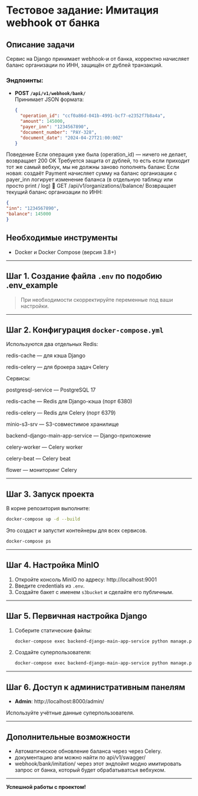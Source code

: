 # Тестовое задание: Имитация webhook от банка

## Описание задачи

Сервис на Django принимает webhook-и от банка, корректно начисляет баланс организации по ИНН, защищён от дублей транзакций.

### Эндпоинты:

- **POST `/api/v1/webhook/bank/`**  
  Принимает JSON формата:
  ```json
  {
    "operation_id": "ccf0a86d-041b-4991-bcf7-e2352f7b8a4a",
    "amount": 145000,
    "payer_inn": "1234567890",
    "document_number": "PAY-328",
    "document_date": "2024-04-27T21:00:00Z"
  }
  ```
Поведение
Если операция уже была (operation_id) — ничего не делает, возвращает 200 OK Требуется защита от дублей, то есть если приходит тот же самый вебхук, мы не должны заново пополнять баланс
Если новая:
создаёт Payment
начисляет сумму на баланс организации с payer_inn
логирует изменение баланса (в отдельную таблицу или просто print / log)
🧾 GET /api/v1/organizations/<inn>/balance/
Возвращает текущий баланс организации по ИНН:
  ```json
{
  "inn": "1234567890",
  "balance": 145000
}
  ```
## Необходимые инструменты

- Docker и Docker Compose (версия 3.8+)

---

## Шаг 1. Создание файла `.env` по подобию .env_example

> При необходимости скорректируйте переменные под ваши настройки.

---

## Шаг 2. Конфигурация `docker-compose.yml`


Используются два отдельных Redis:

redis-cache — для кэша Django

redis-celery — для брокера задач Celery

Сервисы:

postgresql-service — PostgreSQL 17

redis-cache — Redis для Django-кэша (порт 6380)

redis-celery — Redis для Celery (порт 6379)

minio-s3-srv — S3-совместимое хранилище

backend-django-main-app-service — Django-приложение

celery-worker — Celery worker

celery-beat — Celery beat

flower — мониторинг Celery

---

## Шаг 3. Запуск проекта

В корне репозитория выполните:

```bash
docker-compose up -d --build
```

Это создаст и запустит контейнеры для всех сервисов.

```bash
docker-compose ps
```

---

## Шаг 4. Настройка MinIO

1. Откройте консоль MinIO по адресу: http://localhost:9001
2. Введите credentials из `.env`.
3. Создайте бакет с именем `s3bucket` и сделайте его публичным.

---

## Шаг 5. Первичная настройка Django

1. Соберите статические файлы:

    ```bash
    docker-compose exec backend-django-main-app-service python manage.py collectstatic
    ```

2. Создайте суперпользователя:

    ```bash
    docker-compose exec backend-django-main-app-service python manage.py createsuperuser
    ```

---

## Шаг 6. Доступ к административным панелям

- **Admin**: http://localhost:8000/admin/

Используйте учётные данные суперпользователя.

---

## Дополнительные возможности

- Автоматическое обновление баланса через через Celery.
- документацию апи можно найти по api/v1/swagger/
- webhook/bank/imitation/ через этот эндпойнт модно имитировать запрос от банка, который будет обрабатыватсья вебхуком.

---

**Успешной работы с проектом!**


